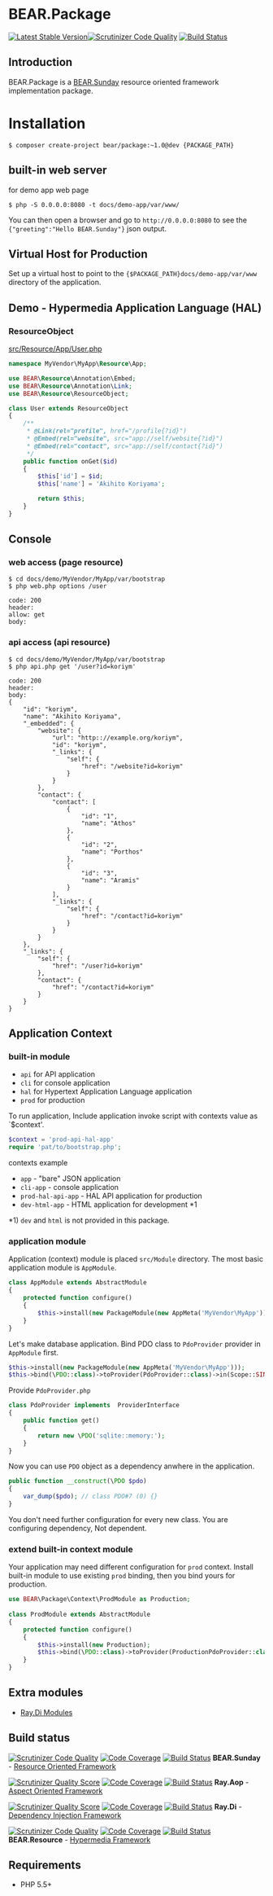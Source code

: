 # BEAR.Package

[![Latest Stable Version](https://poser.pugx.org/bear/package/v/stable.png)](https://packagist.org/packages/bear/package)[![Scrutinizer Code Quality](https://scrutinizer-ci.com/g/koriym/BEAR.Package/badges/quality-score.png?b=develop-2)](https://scrutinizer-ci.com/g/koriym/BEAR.Package/?branch=develop-2)
[![Build Status](https://travis-ci.org/koriym/BEAR.Package.svg?branch=develop-2)](https://travis-ci.org/koriym/BEAR.Package)

## Introduction

BEAR.Package is a [BEAR.Sunday](https://github.com/koriym/BEAR.Sunday) resource oriented framework implementation package.

# Installation

    $ composer create-project bear/package:~1.0@dev {PACKAGE_PATH} 

## built-in web server

for demo app web page

    $ php -S 0.0.0.0:8080 -t docs/demo-app/var/www/

You can then open a browser and go to `http://0.0.0.0:8080` to see the `{"greeting":"Hello BEAR.Sunday"}` json output.

## Virtual Host for Production

Set up a virtual host to point to the `{$PACKAGE_PATH}docs/demo-app/var/www` directory of the application.

## Demo - Hypermedia Application Language (HAL)

### ResourceObject
[src/Resource/App/User.php](https://github.com/koriym/BEAR.Package/blob/develop-2/docs/demo-app/src/Resource/App/User.php)

```php
namespace MyVendor\MyApp\Resource\App;

use BEAR\Resource\Annotation\Embed;
use BEAR\Resource\Annotation\Link;
use BEAR\Resource\ResourceObject;

class User extends ResourceObject
{
    /**
     * @Link(rel="profile", href="/profile{?id}")
     * @Embed(rel="website", src="app://self/website{?id}")
     * @Embed(rel="contact", src="app://self/contact{?id}")
     */
    public function onGet($id)
    {
        $this['id'] = $id;
        $this['name'] = 'Akihito Koriyama';

        return $this;
    }
}
```
## Console

### web access (page resource)

    $ cd docs/demo/MyVendor/MyApp/var/bootstrap
    $ php web.php options /user
    
    code: 200
    header:
    allow: get
    body:

    
### api access (api resource)

    $ cd docs/demo/MyVendor/MyApp/var/bootstrap
    $ php api.php get '/user?id=koriym'

    code: 200
    header:
    body:
    {
        "id": "koriym",
        "name": "Akihito Koriyama",
        "_embedded": {
            "website": {
                "url": "http:://example.org/koriym",
                "id": "koriym",
                "_links": {
                    "self": {
                        "href": "/website?id=koriym"
                    }
                }
            },
            "contact": {
                "contact": [
                    {
                        "id": "1",
                        "name": "Athos"
                    },
                    {
                        "id": "2",
                        "name": "Porthos"
                    },
                    {
                        "id": "3",
                        "name": "Aramis"
                    }
                ],
                "_links": {
                    "self": {
                        "href": "/contact?id=koriym"
                    }
                }
            }
        },
        "_links": {
            "self": {
                "href": "/user?id=koriym"
            },
            "contact": {
                "href": "/contact?id=koriym"
            }
        }
    }
    
## Application Context

### built-in module

 * `api` for API application
 * `cli` for console application
 * `hal` for Hypertext Application Language application
 * `prod` for production

To run application, Include application invoke script with contexts value as `$context'.

```php
$context = 'prod-api-hal-app'
require 'pat/to/bootstrap.php';   
```

contexts example

 * `app` - "bare" JSON application 
 * `cli-app` - console application
 * `prod-hal-api-app` - HAL API application for production
 * `dev-html-app` - HTML application for development *1

*1) `dev` and `html` is not provided in this package.

### application module

Application (context) module is placed `src/Module` directory.
The most basic application module is `AppModule`.

```php
class AppModule extends AbstractModule
{
    protected function configure()
    {
        $this->install(new PackageModule(new AppMeta('MyVendor\MyApp')));
    }
}
```

Let's make database application.
Bind PDO class to `PdoProvider` provider in `AppModule` first.

```php
$this->install(new PackageModule(new AppMeta('MyVendor\MyApp')));
$this->bind(\PDO::class)->toProvider(PdoProvider::class)->in(Scope::SINGLETON);
```

Provide `PdoProvider.php`

```php
class PdoProvider implements  ProviderInterface
{
    public function get()
    {
        return new \PDO('sqlite::memory:');
    }
}
```

Now you can use `PDO` object as a dependency anwhere in the application.

```php
public function __construct(\PDO $pdo)
{
    var_dump($pdo); // class PDO#7 (0) {}
}
```

You don't need further configuration for every new class. You are configuring dependency, Not dependent.

### extend built-in context module

Your application may need different configuration for `prod` context.
Install built-in module to use existing `prod` binding, then you bind yours for production.

```php
use BEAR\Package\Context\ProdModule as Production;
    
class ProdModule extends AbstractModule
{
    protected function configure()
    {
        $this->install(new Production);
        $this->bind(\PDO::class)->toProvider(ProductionPdoProvider::class)->in(Scope::SINGLETON);
    }
}
```

## Extra modules

 * [Ray.Di Modules](https://github.com/Ray-Di)

## Build status

[![Scrutinizer Code Quality](https://scrutinizer-ci.com/g/koriym/BEAR.Sunday/badges/quality-score.png?b=develop-2)](https://scrutinizer-ci.com/g/koriym/BEAR.Sunday/?branch=develop-2)
[![Code Coverage](https://scrutinizer-ci.com/g/koriym/BEAR.Sunday/badges/coverage.png?b=develop-2)](https://scrutinizer-ci.com/g/koriym/BEAR.Sunday/?branch=develop-2)
[![Build Status](https://travis-ci.org/koriym/BEAR.Sunday.svg?branch=develop-2)](https://travis-ci.org/koriym/BEAR.Sunday?branch=develop-2)
**BEAR.Sunday** - [Resource Oriented Framework](https://github.com/koriym/BEAR.Sunday)

 [![Scrutinizer Quality Score](https://scrutinizer-ci.com/g/koriym/Ray.Aop/badges/quality-score.png?b=develop-2)](https://scrutinizer-ci.com/g/koriym/Ray.Aop/) [![Code Coverage](https://scrutinizer-ci.com/g/koriym/Ray.Aop/badges/coverage.png?b=develop-2)](https://scrutinizer-ci.com/g/koriym/Ray.Aop/) [![Build Status](https://secure.travis-ci.org/koriym/Ray.Aop.png?b=develop-2)](http://travis-ci.org/koriym/Ray.Aop) **Ray.Aop** - [Aspect Oriented Framework](https://github.com/koriym/Ray.Aop)

 [![Scrutinizer Quality Score](https://scrutinizer-ci.com/g/koriym/Ray.Di/badges/quality-score.png?b=develop-2)](https://scrutinizer-ci.com/g/koriym/Ray.Di/) [![Code Coverage](https://scrutinizer-ci.com/g/koriym/Ray.Di/badges/coverage.png?b=develop-2)](https://scrutinizer-ci.com/g/koriym/Ray.Di/) [![Build Status](https://secure.travis-ci.org/koriym/Ray.Di.png?b=develop-2)](http://travis-ci.org/koriym/Ray.Di) **Ray.Di** - [Dependency Injection Framework](https://github.com/koriym/Ray.Di)

[![Scrutinizer Code Quality](https://scrutinizer-ci.com/g/koriym/BEAR.Resource/badges/quality-score.png?b=develop-2)](https://scrutinizer-ci.com/g/koriym/BEAR.Resource/?branch=develop-2) [![Code Coverage](https://scrutinizer-ci.com/g/koriym/BEAR.Resource/badges/coverage.png?b=develop-2)](https://scrutinizer-ci.com/g/koriym/BEAR.Resource/?branch=develop-2) [![Build Status](https://travis-ci.org/koriym/BEAR.Resource.svg?branch=develop-2)](https://travis-ci.org/koriym/BEAR.Resource)
**BEAR.Resource** - [Hypermedia Framework](https://github.com/koriym/BEAR.Resource)

## Requirements

 * PHP 5.5+

